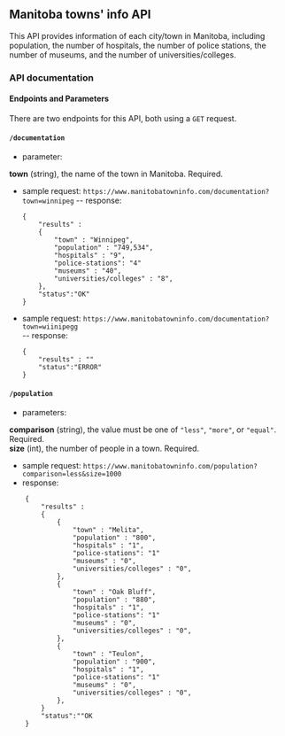 ## Manitoba towns' info API
This API provides information of each city/town in Manitoba, including population, the number of hospitals, the number of police stations, the number of museums, and the number of universities/colleges. 

### API documentation

#### Endpoints and Parameters

There are two endpoints for this API, both using a `GET` request.

#### `/documentation`
- parameter:    

**town**  (string), the name of the town in Manitoba. Required.
- sample request: ```https://www.manitobatowninfo.com/documentation?town=winnipeg``` 
-- response: 
    ```
    {
        "results" :
        {
            "town" : "Winnipeg",
            "population" : "749,534",
            "hospitals" : "9",
            "police-stations": "4"
            "museums" : "40",
            "universities/colleges" : "8",
        },
        "status":"OK"
    }
    ```
- sample request: ```https://www.manitobatowninfo.com/documentation?town=wiinipegg```   
-- response:
    ```
    {
        "results" : ""
        "status":"ERROR"
    }
    ```

#### `/population`
- parameters:  

**comparison** (string), the value must be one of `"less"`, `"more"`, or `"equal"`. Required.  
**size** (int), the number of people in a town. Required.
- sample request: ```https://www.manitobatowninfo.com/population?comparison=less&size=1000```
- response:
```
    {
        "results" :
        {
            {
                "town" : "Melita",
                "population" : "800",
                "hospitals" : "1",
                "police-stations": "1"
                "museums" : "0",
                "universities/colleges" : "0",
            },
            {
                "town" : "Oak Bluff",
                "population" : "880",
                "hospitals" : "1",
                "police-stations": "1"
                "museums" : "0",
                "universities/colleges" : "0",
            },
            {
                "town" : "Teulon",
                "population" : "900",
                "hospitals" : "1",
                "police-stations": "1"
                "museums" : "0",
                "universities/colleges" : "0",
            },
        }    
        "status":""OK
    }
```
